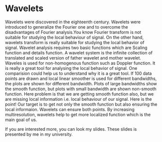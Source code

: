 # Wavelets
Wavelets were discovered in the eighteenth century. Wavelets were introduced to generalize the Fourier one and to overcome the disadvantages of Fourier
analysis.You know Fourier transform is not suitable for studying the local behaviour of signal. On the other hand, wavelets transform is really suitable
for studying the local behavior of signal. 
Wavelet analysis requires two basic functions which are Scaling function and details function. A wavelet system is the infinite collection of translated and
scaled version of father wavelet and mother wavelet.
Waveles is used for non-homogenous function such as Doppler function. It is really a great tool for analysing the local behavior of signal. One comparision 
could help us to understand why it is a great tool. If 100 data points are drawn and local linear smoother is used for different bandwidths, the plots are shown 
for different bandwidth. Plots of large bandwidths show the smooth function, but plots with small bandwidth are shown non-smooth function. Here problem is that we
are getting smooth function also, but we are missing local information i.e. local behaviour of our signal. 
Here is the point! Our target is to get not only the smooth function but also ensuring the local informaion. Wavelets can ensure both points. By increasing
multiresolution, wavelets help to get more localized function which is the main goal of us. 

If you are interested more, you can look my slides. These slides is presented by me in my university. 
